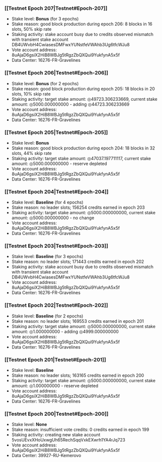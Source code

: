 ### [[Testnet Epoch 207|Testnet#Epoch-207]]
* Stake level: **Bonus** (for 3 epochs)
* Stake reason: good block production during epoch 206: 8 blocks in 16 slots, 50% skip rate
* Staking activity: stake account busy due to credits observed mismatch with transient stake account DB4UWvbH4CwiasesDMFwxYUNstfeVWAhb3Ug6tfcWJu8
* Vote account address: 8uAjaD6gsiX2HiB8WBJg5tRgzZbQXQui9YukfynA5x5f
* Data Center: 16276-FR-Gravelines
### [[Testnet Epoch 206|Testnet#Epoch-206]]
* Stake level: **Bonus** (for 2 epochs)
* Stake reason: good block production during epoch 205: 18 blocks in 20 slots, 10% skip rate
* Staking activity: target stake amount: ◎49723.306233669, current stake amount: ◎5000.000000000 - adding ◎44723.306233669
* Vote account address: 8uAjaD6gsiX2HiB8WBJg5tRgzZbQXQui9YukfynA5x5f
* Data Center: 16276-FR-Gravelines
### [[Testnet Epoch 205|Testnet#Epoch-205]]
* Stake level: **Bonus**
* Stake reason: good block production during epoch 204: 18 blocks in 32 slots, 44% skip rate
* Staking activity: target stake amount: ◎47037.197711117, current stake amount: ◎5000.000000000 - reserve depleted
* Vote account address: 8uAjaD6gsiX2HiB8WBJg5tRgzZbQXQui9YukfynA5x5f
* Data Center: 16276-FR-Gravelines
### [[Testnet Epoch 204|Testnet#Epoch-204]]
* Stake level: **Baseline** (for 4 epochs)
* Stake reason: no leader slots; 156254 credits earned in epoch 203
* Staking activity: target stake amount: ◎5000.000000000, current stake amount: ◎5000.000000000 - no change
* Vote account address: 8uAjaD6gsiX2HiB8WBJg5tRgzZbQXQui9YukfynA5x5f
* Data Center: 16276-FR-Gravelines
### [[Testnet Epoch 203|Testnet#Epoch-203]]
* Stake level: **Baseline** (for 3 epochs)
* Stake reason: no leader slots; 171443 credits earned in epoch 202
* Staking activity: stake account busy due to credits observed mismatch with transient stake account DB4UWvbH4CwiasesDMFwxYUNstfeVWAhb3Ug6tfcWJu8
* Vote account address: 8uAjaD6gsiX2HiB8WBJg5tRgzZbQXQui9YukfynA5x5f
* Data Center: 16276-FR-Gravelines
### [[Testnet Epoch 202|Testnet#Epoch-202]]
* Stake level: **Baseline** (for 2 epochs)
* Stake reason: no leader slots; 169553 credits earned in epoch 201
* Staking activity: target stake amount: ◎5000.000000000, current stake amount: ◎1.000000000 - adding ◎4999.000000000
* Vote account address: 8uAjaD6gsiX2HiB8WBJg5tRgzZbQXQui9YukfynA5x5f
* Data Center: 16276-FR-Gravelines
### [[Testnet Epoch 201|Testnet#Epoch-201]]
* Stake level: **Baseline**
* Stake reason: no leader slots; 163165 credits earned in epoch 200
* Staking activity: target stake amount: ◎5000.000000000, current stake amount: ◎1.000000000 - reserve depleted
* Vote account address: 8uAjaD6gsiX2HiB8WBJg5tRgzZbQXQui9YukfynA5x5f
* Data Center: 16276-FR-Gravelines
### [[Testnet Epoch 200|Testnet#Epoch-200]]
* Stake level: **None**
* Stake reason: insufficient vote credits: 0 credits earned in epoch 199
* Staking activity: creating new stake account 5vosUEvxXHoUxwgUh65RechSqqVxkEXwrh1YA4rJq723
* Vote account address: 8uAjaD6gsiX2HiB8WBJg5tRgzZbQXQui9YukfynA5x5f
* Data Center: 39927-RU-Kemerovo